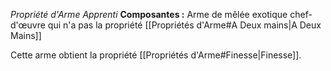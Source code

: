_Propriété d'Arme Apprenti_
__Composantes :__ Arme de mêlée exotique chef-d'œuvre qui n'a pas la propriété [[Propriétés d'Arme#A Deux mains|A Deux Mains]]

Cette arme obtient la propriété [[Propriétés d'Arme#Finesse|Finesse]].